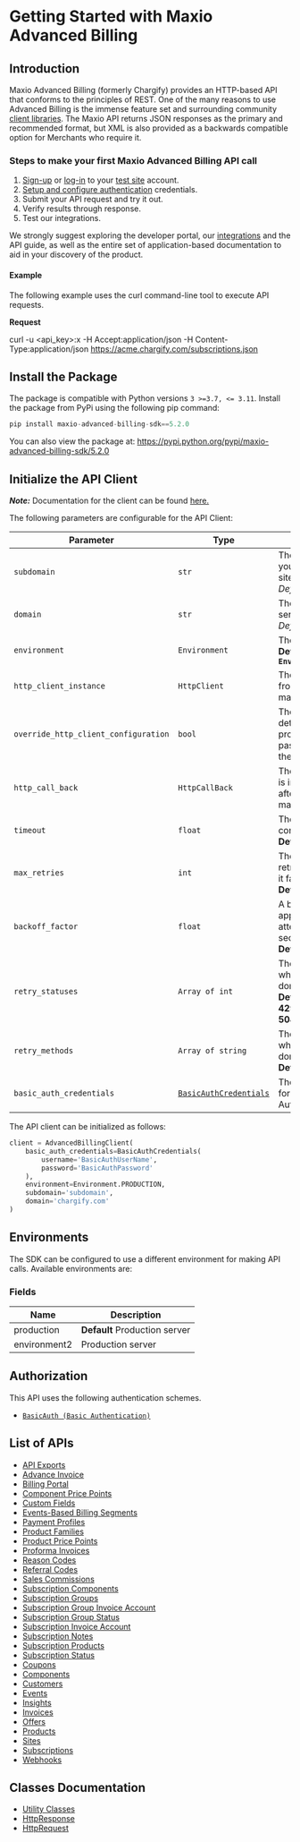 
# Getting Started with Maxio Advanced Billing

## Introduction

Maxio Advanced Billing (formerly Chargify) provides an HTTP-based API that conforms to the principles of REST.
One of the many reasons to use Advanced Billing is the immense feature set and surrounding community [client libraries](page:development-tools/client-libraries).
The Maxio API returns JSON responses as the primary and recommended format, but XML is also provided as a backwards compatible option for Merchants who require it.

### Steps to make your first Maxio Advanced Billing API call

1. [Sign-up](https://app.chargify.com/signup/maxio-billing-sandbox) or [log-in](https://app.chargify.com/login.html) to your [test site](https://maxio.zendesk.com/hc/en-us/articles/24250712113165-Testing-Overview) account.
2. [Setup and configure authentication](https://maxio.zendesk.com/hc/en-us/articles/24294819360525-API-Keys) credentials.
3. Submit your API request and try it out.
4. Verify results through response.
5. Test our integrations.

We strongly suggest exploring the developer portal, our [integrations](https://www.maxio.com/integrations) and the API guide, as well as the entire set of application-based documentation to aid in your discovery of the product.

#### Example

The following example uses the curl command-line tool to execute API requests.

**Request**

curl -u <api_key>:x -H Accept:application/json -H Content-Type:application/json https://acme.chargify.com/subscriptions.json

## Install the Package

The package is compatible with Python versions `3 >=3.7, <= 3.11`.
Install the package from PyPi using the following pip command:

```python
pip install maxio-advanced-billing-sdk==5.2.0
```

You can also view the package at:
https://pypi.python.org/pypi/maxio-advanced-billing-sdk/5.2.0

## Initialize the API Client

**_Note:_** Documentation for the client can be found [here.](https://www.github.com/maxio-com/ab-python-sdk/tree/5.2.0/doc/client.md)

The following parameters are configurable for the API Client:

| Parameter | Type | Description |
|  --- | --- | --- |
| `subdomain` | `str` | The subdomain for your Advanced Billing site.<br>*Default*: `'subdomain'` |
| `domain` | `str` | The Advanced Billing server domain.<br>*Default*: `'chargify.com'` |
| `environment` | `Environment` | The API environment. <br> **Default: `Environment.PRODUCTION`** |
| `http_client_instance` | `HttpClient` | The Http Client passed from the sdk user for making requests |
| `override_http_client_configuration` | `bool` | The value which determines to override properties of the passed Http Client from the sdk user |
| `http_call_back` | `HttpCallBack` | The callback value that is invoked before and after an HTTP call is made to an endpoint |
| `timeout` | `float` | The value to use for connection timeout. <br> **Default: 120** |
| `max_retries` | `int` | The number of times to retry an endpoint call if it fails. <br> **Default: 0** |
| `backoff_factor` | `float` | A backoff factor to apply between attempts after the second try. <br> **Default: 2** |
| `retry_statuses` | `Array of int` | The http statuses on which retry is to be done. <br> **Default: [408, 413, 429, 500, 502, 503, 504, 521, 522, 524]** |
| `retry_methods` | `Array of string` | The http methods on which retry is to be done. <br> **Default: ['GET', 'PUT']** |
| `basic_auth_credentials` | [`BasicAuthCredentials`](https://www.github.com/maxio-com/ab-python-sdk/tree/5.2.0/doc/auth/basic-authentication.md) | The credential object for Basic Authentication |

The API client can be initialized as follows:

```python
client = AdvancedBillingClient(
    basic_auth_credentials=BasicAuthCredentials(
        username='BasicAuthUserName',
        password='BasicAuthPassword'
    ),
    environment=Environment.PRODUCTION,
    subdomain='subdomain',
    domain='chargify.com'
)
```

## Environments

The SDK can be configured to use a different environment for making API calls. Available environments are:

### Fields

| Name | Description |
|  --- | --- |
| production | **Default** Production server |
| environment2 | Production server |

## Authorization

This API uses the following authentication schemes.

* [`BasicAuth (Basic Authentication)`](https://www.github.com/maxio-com/ab-python-sdk/tree/5.2.0/doc/auth/basic-authentication.md)

## List of APIs

* [API Exports](https://www.github.com/maxio-com/ab-python-sdk/tree/5.2.0/doc/controllers/api-exports.md)
* [Advance Invoice](https://www.github.com/maxio-com/ab-python-sdk/tree/5.2.0/doc/controllers/advance-invoice.md)
* [Billing Portal](https://www.github.com/maxio-com/ab-python-sdk/tree/5.2.0/doc/controllers/billing-portal.md)
* [Component Price Points](https://www.github.com/maxio-com/ab-python-sdk/tree/5.2.0/doc/controllers/component-price-points.md)
* [Custom Fields](https://www.github.com/maxio-com/ab-python-sdk/tree/5.2.0/doc/controllers/custom-fields.md)
* [Events-Based Billing Segments](https://www.github.com/maxio-com/ab-python-sdk/tree/5.2.0/doc/controllers/events-based-billing-segments.md)
* [Payment Profiles](https://www.github.com/maxio-com/ab-python-sdk/tree/5.2.0/doc/controllers/payment-profiles.md)
* [Product Families](https://www.github.com/maxio-com/ab-python-sdk/tree/5.2.0/doc/controllers/product-families.md)
* [Product Price Points](https://www.github.com/maxio-com/ab-python-sdk/tree/5.2.0/doc/controllers/product-price-points.md)
* [Proforma Invoices](https://www.github.com/maxio-com/ab-python-sdk/tree/5.2.0/doc/controllers/proforma-invoices.md)
* [Reason Codes](https://www.github.com/maxio-com/ab-python-sdk/tree/5.2.0/doc/controllers/reason-codes.md)
* [Referral Codes](https://www.github.com/maxio-com/ab-python-sdk/tree/5.2.0/doc/controllers/referral-codes.md)
* [Sales Commissions](https://www.github.com/maxio-com/ab-python-sdk/tree/5.2.0/doc/controllers/sales-commissions.md)
* [Subscription Components](https://www.github.com/maxio-com/ab-python-sdk/tree/5.2.0/doc/controllers/subscription-components.md)
* [Subscription Groups](https://www.github.com/maxio-com/ab-python-sdk/tree/5.2.0/doc/controllers/subscription-groups.md)
* [Subscription Group Invoice Account](https://www.github.com/maxio-com/ab-python-sdk/tree/5.2.0/doc/controllers/subscription-group-invoice-account.md)
* [Subscription Group Status](https://www.github.com/maxio-com/ab-python-sdk/tree/5.2.0/doc/controllers/subscription-group-status.md)
* [Subscription Invoice Account](https://www.github.com/maxio-com/ab-python-sdk/tree/5.2.0/doc/controllers/subscription-invoice-account.md)
* [Subscription Notes](https://www.github.com/maxio-com/ab-python-sdk/tree/5.2.0/doc/controllers/subscription-notes.md)
* [Subscription Products](https://www.github.com/maxio-com/ab-python-sdk/tree/5.2.0/doc/controllers/subscription-products.md)
* [Subscription Status](https://www.github.com/maxio-com/ab-python-sdk/tree/5.2.0/doc/controllers/subscription-status.md)
* [Coupons](https://www.github.com/maxio-com/ab-python-sdk/tree/5.2.0/doc/controllers/coupons.md)
* [Components](https://www.github.com/maxio-com/ab-python-sdk/tree/5.2.0/doc/controllers/components.md)
* [Customers](https://www.github.com/maxio-com/ab-python-sdk/tree/5.2.0/doc/controllers/customers.md)
* [Events](https://www.github.com/maxio-com/ab-python-sdk/tree/5.2.0/doc/controllers/events.md)
* [Insights](https://www.github.com/maxio-com/ab-python-sdk/tree/5.2.0/doc/controllers/insights.md)
* [Invoices](https://www.github.com/maxio-com/ab-python-sdk/tree/5.2.0/doc/controllers/invoices.md)
* [Offers](https://www.github.com/maxio-com/ab-python-sdk/tree/5.2.0/doc/controllers/offers.md)
* [Products](https://www.github.com/maxio-com/ab-python-sdk/tree/5.2.0/doc/controllers/products.md)
* [Sites](https://www.github.com/maxio-com/ab-python-sdk/tree/5.2.0/doc/controllers/sites.md)
* [Subscriptions](https://www.github.com/maxio-com/ab-python-sdk/tree/5.2.0/doc/controllers/subscriptions.md)
* [Webhooks](https://www.github.com/maxio-com/ab-python-sdk/tree/5.2.0/doc/controllers/webhooks.md)

## Classes Documentation

* [Utility Classes](https://www.github.com/maxio-com/ab-python-sdk/tree/5.2.0/doc/utility-classes.md)
* [HttpResponse](https://www.github.com/maxio-com/ab-python-sdk/tree/5.2.0/doc/http-response.md)
* [HttpRequest](https://www.github.com/maxio-com/ab-python-sdk/tree/5.2.0/doc/http-request.md)

